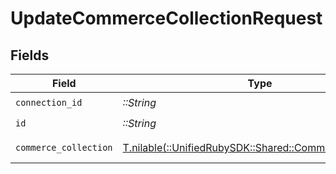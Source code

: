 # UpdateCommerceCollectionRequest


## Fields

| Field                                                                                                | Type                                                                                                 | Required                                                                                             | Description                                                                                          |
| ---------------------------------------------------------------------------------------------------- | ---------------------------------------------------------------------------------------------------- | ---------------------------------------------------------------------------------------------------- | ---------------------------------------------------------------------------------------------------- |
| `connection_id`                                                                                      | *::String*                                                                                           | :heavy_check_mark:                                                                                   | ID of the connection                                                                                 |
| `id`                                                                                                 | *::String*                                                                                           | :heavy_check_mark:                                                                                   | ID of the Collection                                                                                 |
| `commerce_collection`                                                                                | [T.nilable(::UnifiedRubySDK::Shared::CommerceCollection)](../../models/shared/commercecollection.md) | :heavy_minus_sign:                                                                                   | A collection of items/products/services                                                              |